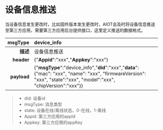 # 设备信息推送

当设备信息发生更改时，比如固件版本发生更改时，AIOT会及时将设备信息推送至第三方应用，需要第三方应用后台提供接口，这里定义推送的数据格式。

| msgType | device_info |
| --: | :-- |
| **描述** | 设备信息推送 |
| **header** | {"**Appid**":"xxx","**Appkey**":"xxx"} |
| **payload** | {"**msgType**":"device_info","**did**":"xxx","**data**":{"mac": "xxx", "name": "xxx", "firmwareVersion": "xxx", "state":"xxx", "model":"xxx", "chipVersion":"xxx"}} |

> - did: 设备id
> - msgType: 消息类型
> - state: 设备在线/离线状态，0-在线，1-离线
> - Appid: 第三方应用的appId
> - Appkey: 第三方应用的appKey